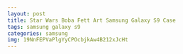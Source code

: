 ```yaml
---
layout: post
title: Star Wars Boba Fett Art Samsung Galaxy S9 Case
tags: samsung galaxy s9
categories: samsung
img: 19NnFEPVaPlgYyCPOcbjkAw4B212xJcHt
---
```


